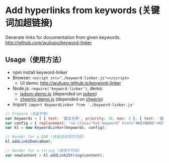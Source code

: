 # Add hyperlinks from keywords (关键词加超链接)

Generate links for documentation from given keywords. <http://github.com/wuliupo/keyword-linker>

## Usage（使用方法）

- npm install keyword-linker
- Browser: ```<script src="./keyword-linker.js"></script>```
  - UI demo: <http://wuliupo.github.io/keyword-linker>
- Node.js: ```require('keyword-linker')```, demo:
  - [jsdom-demo.js](./node-demo/jsdom-demo.js) (depended on [jsdom](https://github.com/jsdom/jsdom))
  - [cheerio-demo.js](./node-demo/cheerio-demo.js) (depended on [cheerio](https://github.com/cheeriojs/cheerio))
- Import: ```import KeywordLinker from './keyword-linker.js'```

```js
// Prepare（准备参数）
var keywords = [ { text: '盘古大帝', priority: 10, max: 3 }, { text: '盘古', priority: 1, max: 3 } ];
var config = { replacement: '<a class="hot-keyword" href="#KEYWORD">KEYWORD</a>', placeholder: 'KEYWORD', max: 10 };
var kl = new KeywordLinker(keywords, config);

// Render for a DOM (直接渲染网页内容)
kl.addLink2Dom(aDom);

// Render for a string (替换字符串)
var newContent = kl.addLink2String(content);
```
